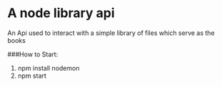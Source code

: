 # A node library api
An Api used to interact with a simple library of files which serve as the books

###How to Start:
1. npm install nodemon
2. npm start
